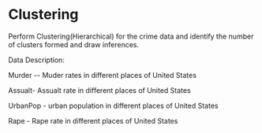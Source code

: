 # Clustering
Perform Clustering(Hierarchical) for the crime data and identify the number of clusters formed and draw inferences.


Data Description:

Murder -- Muder rates in different places of United States

Assualt- Assualt rate in different places of United States

UrbanPop - urban population in different places of United States

Rape - Rape rate in different places of United States
